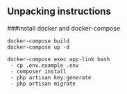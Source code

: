 ## Unpacking instructions

###install docker and docker-compose
```
docker-compose build
docker-compose up -d

docker-compose exec app-link bash
 - cp .env.example .env
 - composer install
 - php artisan key:generate
 - php artisan migrate
```
